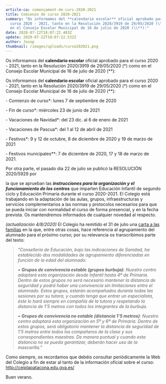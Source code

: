 ```yaml
---
article-ca: començament-de-curs-2020-2021
title: Comienzo de curso 2020-2021
summary: "Os informamos del **calendario escolar** oficial aprobado para el
  curso 2020 - 2021, tanto en la Resolución 2020/3919 de 29/05/2020 (\\*) como
  en el Consejo Escolar Municipal de 16 de julio de 2020 (\\**):"
date: 2020-07-22T18:07:22.483Z
update: 2020-07-22T18:07:22.532Z
author: Josep
thumbnail: /images/uploads/curso202021.png
---
```

Os informamos del **calendario escolar** oficial aprobado para el curso 2020 - 2021, tanto en la Resolución 2020/3919 de 29/05/2020 (\*) como en el Consejo Escolar Municipal de 16 de julio de 2020 (\**):

Os informamos del **calendario escolar** oficial aprobado para el curso 2020 - 2021, tanto en la Resolución 2020/3919 de 29/05/2020 (\*) como en el Consejo Escolar Municipal de 16 de julio de 2020 (\**):

\- Comienzo de curso*: lunes 7 de septiembre de 2020

\- Fin de curso*: miércoles 23 de junio de 2021

\- Vacaciones de Navidad*: del 23 dic. al 6 de enero de 2021

\- Vacaciones de Pascua*: del 1 al 12 de abril de 2021

\- Festivos*: 9 y 12 de octubre, 8 de diciembre de 2020 y 19 de marzo de 2021

\- Festivos municipales\*\*: 7 de diciembre de 2020, 17 y 18 de marzo de 2021.

Por otra parte, el pasado día 22 de julio se publicó la RESOLUCIÓN 2020/5929 por

la que se aprueban las ***instrucciones para la organización y el funcionamiento de los centros*** que imparten Educación Infantil de segundo ciclo y Educación Primaria durante el curso 2020-2021. El Colegio está trabajando en la adaptación de las aulas, grupos, infraestructuras y servicios complementarios a las normas y protocolos necesarios para que se pueda iniciar con normalidad el curso de forma presencial, y en la fecha prevista. Os mantendremos informados de cualquier novedad al respecto.

*(actualización 4/8/2020)* El Colegio ha remitido el 31 de julio una [carta a las familias](http://ceiplapatacona.edu.gva.es/carta-a-las-familias/) en la que, entre otras cosas, hace referencia al agrupamiento del alumnado para el próximo curso; por su relevancia os transcribimos parte del texto:

> *"Conselleria de Educación, bajo las indicaciones de Sanidad, ha establecido dos modalidades de agrupamiento diferenciadas en función de la edad del alumnado:*
>
> *• **Grupos de convivencia estable (grupos burbuja)**: Nuestro centro adoptará esta organización desde Infantil hasta 4º de Primaria. Dentro de estos grupos no será necesario mantener la distancia de seguridad y podrá haber una convivencia sin limitaciones entre el alumnado. Estos grupos, estarán acompañados durante todas las sesiones por su tutora, y cuando tenga que entrar un especialista, éste lo hará siempre en compañía de la tutora y respetando la distancia de 1’5 metros con todos los integrantes de la burbuja.*
>
> *• **Grupos de convivencia no estable (distancia 1’5 metros)**: Nuestro centro adoptará esta organización en 5º y 6º de Primaria. Dentro de estos grupos, será obligatorio mantener la distancia de seguridad de 1’5 metros entre todos los compañeros de la clase y sus correspondientes maestras. De manera puntual y cuando esta distancia no se pueda garantizar, deberán hacer uso de la mascarilla."*

Como siempre, os recordamos que debéis consultar periódicamente la Web del Colegio a fin de estar al tanto de la información oficial sobre el curso: <http://ceiplapatacona.edu.gva.es/>

Buen verano.